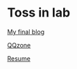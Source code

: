 # Toss in lab

[My final blog](https://www.knightboy.cn)

[QQzone](https://www.knightboy.cn/QQone)

[Resume](https://www.knightboy.cn/QQone/Myself/Resume)
